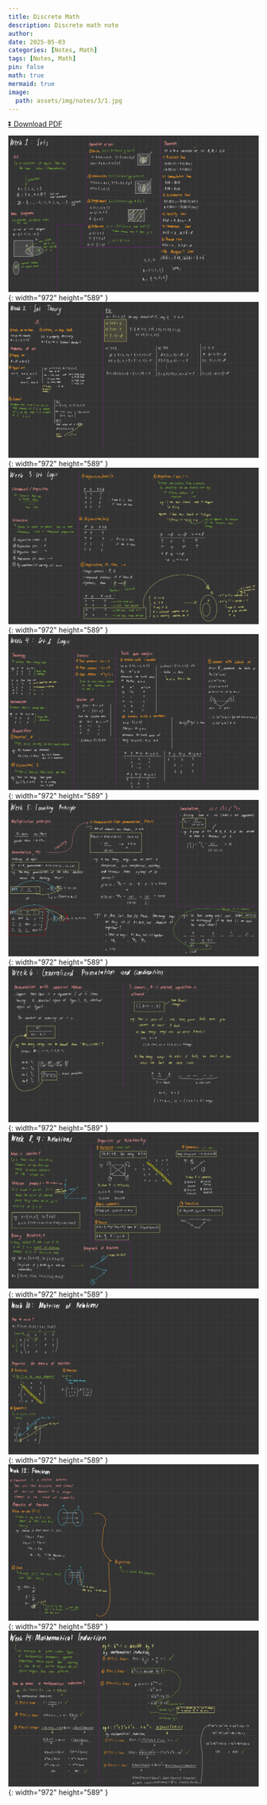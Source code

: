 ```yaml
---
title: Discrete Math
description: Discrete math note
author: 
date: 2025-05-03 
categories: [Notes, Math]
tags: [Notes, Math]
pin: false
math: true
mermaid: true
image:
  path: assets/img/notes/3/1.jpg
---
```


[⏬ Download PDF](https://wahbakamaluddin.github.io/assets/pdf/notes/3/DiscreteMath-SN.pdf)

![Desktop View](assets/img/notes/3/1.jpg){: width="972" height="589" }
![Desktop View](assets/img/notes/3/2.jpg){: width="972" height="589" }
![Desktop View](assets/img/notes/3/3.jpg){: width="972" height="589" }
![Desktop View](assets/img/notes/3/4.jpg){: width="972" height="589" }
![Desktop View](assets/img/notes/3/5.jpg){: width="972" height="589" }
![Desktop View](assets/img/notes/3/6.jpg){: width="972" height="589" }
![Desktop View](assets/img/notes/3/7.jpg){: width="972" height="589" }
![Desktop View](assets/img/notes/3/8.jpg){: width="972" height="589" }
![Desktop View](assets/img/notes/3/9.jpg){: width="972" height="589" }
![Desktop View](assets/img/notes/3/10.jpg){: width="972" height="589" }